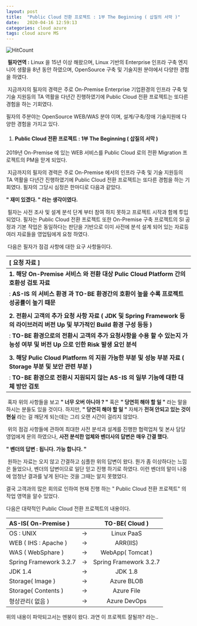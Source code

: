 ```yaml
---
layout: post
title:  "Public Cloud 전환 프로젝트 : 1부 The Beginning ( 삽질의 서막 )"
date:   2020-04-16 12:59:13
categories: cloud azure
tags: cloud azure MS
---
```

![HitCount](http://hits.dwyl.com/graudis/azure-webapp-1.svg)

​	**필자연역 :** Linux 을 15년 이상 해왔으며, Linux 기반의 Enterprise 인프라 구축 엔지니어 생활을 8년 동안 하였으며, OpenSource 구축 및 기술지원 분야에서 다양한 경험을 하였다.

​	지금까지의 필자의 경력은 주로 On-Premise Enterprise 기업환경의 인프라 구축 및 기술 지원등의 TA 역활을 다년간 진행하였기에 Public Cloud 전환 프로젝트는 또다른 경험을 하는 기회였다.

필자의 주분야는 OpenSource WEB/WAS 분야 이며, 설계/구축/장애 기술지원에 다양한 경험을 가지고 있다.



1. #### Public Cloud 전환 프로젝트 : 1부 The Beginning ( 삽질의 서막 )

2019년 On-Premise 에 있는 WEB 서비스를 Public Cloud 로의 전환 Migration 프로젝트의 PM을
맏게 되었다.

​	지금까지의 필자의 경력은 주로 On-Premise 에서의 인프라 구축 및 기술 지원등의 TA 역활을 다년간 진행하였기에 Public Cloud 전환 프로젝트는 또다른 경험을 하는 기회였다.
필자의 그당시 심정은 한마디로 다음과 같았다.

**" 재미 있겠다.  " 라는 생각이였다.**



​	필자는 사전 조사 및 설계 분석 단계 부터 참여 하지 못하고 프로젝트 시작과 함께 투입되었다.  필자는 Public Cloud 전환 프로젝트 또한 On-Premise 구축 프로젝트의 SI 공정과 기본 작업은 동일하다는 판단을 기반으로 이미 사전에 분석 설계 되어 있는 자료등 여러 자료들을 영업팀에게 요청 하였다.

​	다음은 필자가 점검 사항에 대한 요구 사항들이다.



| [ 요청 자료 ]                                                |
| :----------------------------------------------------------- |
| **1. 해당 On-Premise 서비스 와 전환 대상 Pulic Cloud Platform 간의 호환성 검토 자료** |
| : **AS-IS 의 서비스 환경 과 TO-BE 환경간의 호환이 높을 수록 프로젝트 성공률이 높기 때문** |
|                                                              |
| **2. 전환시 고객의 추가 요청 사항 자료 ( JDK 및 Spring Framework 등의 라이브러리 버전 Up 및 부가적인 Build 환경 구성 등등 )** |
| : **TO-BE 환경으로의 전환시 고객의 추가 요청사항을 수용 할 수 있는지 가능성 여부 및 버전 Up 으로 인한 Risk 발생 요인 분석** |
|                                                              |
| **3. 해당 Pulic Cloud Platform 의 지원 가능한 부분 및 성능 부분 자료 ( Storage 부분 및 보안 관련 부분 )** |
| : **TO-BE 환경으로 전환시 지원되지 않는 AS-IS 의 일부 기능에 대한 대체 방안 검토** |



​	혹자 위의 사항들을 보고 **" 너무 오버 아니야 ? "** 혹은 **" 당연히 해야 할 일 "** 라는 말을 하시는 분들도 있을 것이다. 
하지만, **" 당연히 해야 할 일 "** 자체가 **전혀 안되고 있는 것이 현실** 라는 걸 깨닫게 되는데는 그리 오랜 시간이 걸리지 않았다.

​	위의 점검 사항들에 관하여 최대한 사전 분석과 설계를 진행한 협력업처 및 본사 담당 영업에게 문의 하였으나, **사전 분석한 업체와 벤더사의 답변은 매우 간결 했다.** 

**" 벤더의 답변 : 됩니다. 가능 합니다. "** 

​	원하는 자료는 오지 않고 간결하고 심플한 위의 답변이 왔다. 뭔가 좀 이상하다는 느낌은 들었으나, 벤더의 답변이므로 일단 믿고 진행 하기로 하였다.
이런 벤더의 말이 나중에 엄청난 결과를 낳게 된다는 것을 그때는 알지 못했었다.



결국 고객과의 많은 회의로 인하여 현재 진행 하는 " Public Cloud 전환 프로젝트" 의 작업 영역을 알수 있었다.

다음은 대략적인 Public Cloud 전환 프로젝트의 내용이다.



| AS-IS( On-Premise )    |      |     TO-BE( Cloud )     |
| :--------------------- | ---- | :--------------------: |
| OS : UNIX              | ->   |       Linux PaaS       |
| WEB ( IHS : Apache )   | ->   |        ARR(IIS)        |
| WAS ( WebSphare )      | ->   |    WebApp( Tomcat )    |
| Spring Framework 3.2.7 | ->   | Spring Framework 3.2.7 |
| JDK 1.4                | ->   |        JDK 1.8         |
| Storage( Image )       | ->   |       Azure BLOB       |
| Storage( Contents )    | ->   |       Azure File       |
| 형상관리( 없음 )        | ->   |      Azure DevOps      |



위의 내용이 파악되고서는 멘붕이 왔다. 과연 이 프로젝트 잘될까? 라는..
